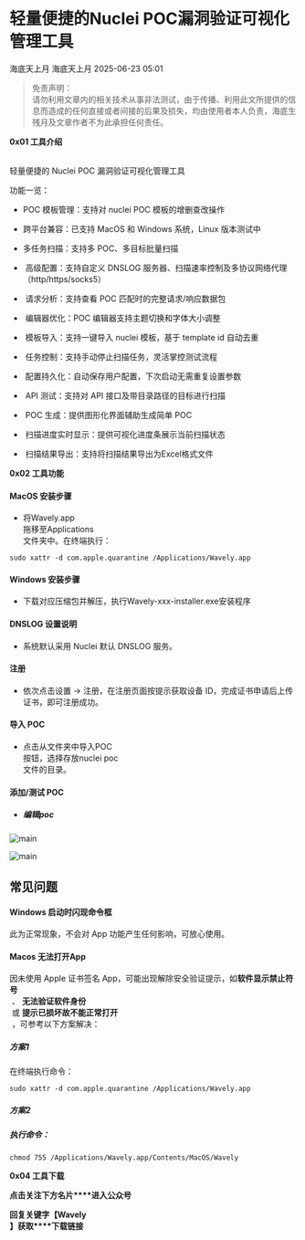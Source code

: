#  轻量便捷的Nuclei POC漏洞验证可视化管理工具  
海底天上月  海底天上月   2025-06-23 05:01  
  
> 免责声明：  
请勿利用文章内的相关技术从事非法测试，由于传播、利用此文所提供的信息而造成的任何直接或者间接的后果及损失，均由使用者本人负责，海底生残月及文章作者不为此承担任何责任。  
  
  
**0x01 工具介绍**  
  
          
轻量便捷的 Nuclei POC 漏洞验证可视化管理工具  
  
功能一览：  
- POC 模板管理：支持对 nuclei POC 模板的增删查改操作  
  
- 跨平台兼容：已支持 MacOS 和 Windows 系统，Linux 版本测试中  
  
- 多任务扫描：支持多 POC、多目标批量扫描  
  
-  高级配置：支持自定义 DNSLOG 服务器、扫描速率控制及多协议网络代理（http/https/socks5）  
  
-  请求分析：支持查看 POC 匹配时的完整请求/响应数据包  
  
-  编辑器优化：POC 编辑器支持主题切换和字体大小调整  
  
-  模板导入：支持一键导入 nuclei 模板，基于 template id 自动去重  
  
-  任务控制：支持手动停止扫描任务，灵活掌控测试流程  
  
-  配置持久化：自动保存用户配置，下次启动无需重复设置参数  
  
-  API 测试：支持对 API 接口及带目录路径的目标进行扫描  
  
-  POC 生成：提供图形化界面辅助生成简单 POC  
  
-  扫描进度实时显示：提供可视化进度条展示当前扫描状态  
  
-  扫描结果导出：支持将扫描结果导出为Excel格式文件  
  
**0x02 工具功能**  
#### MacOS 安装步骤  
- 将Wavely.app  
拖移至Applications  
文件夹中。在终端执行：  
  
```
sudo xattr -d com.apple.quarantine /Applications/Wavely.app 
```  
#### Windows 安装步骤  
- 下载对应压缩包并解压，执行Wavely-xxx-installer.exe安装程序  
  
#### DNSLOG 设置说明  
- 系统默认采用 Nuclei 默认 DNSLOG 服务。  
  
#### 注册  
- 依次点击设置 -> 注册，在注册页面按提示获取设备 ID，完成证书申请后上传证书，即可注册成功。  
  
#### 导入 POC  
- 点击从文件夹中导入POC  
按钮，选择存放nuclei poc  
文件的目录。  
  
#### 添加/测试 POC  
- ##### 编辑poc  
  
![main](https://mmbiz.qpic.cn/mmbiz_png/fYSUHibFMoaLicib7jx3mm4KOKTcgny6RQXHeJYXKLGmAToBp2GJN8H567CLbocqm8PDNm6ZqQtdufTTmickbQbG8A/640?wx_fmt=png&from=appmsg "")  
  
![main](https://mmbiz.qpic.cn/mmbiz_png/fYSUHibFMoaLicib7jx3mm4KOKTcgny6RQXOUwSicnkibOaaARXWO6awWPBUE6bDEaYSSPVbZHS7ibOPl6YqWMHXyfOQ/640?wx_fmt=png&from=appmsg "")  
## 常见问题  
#### Windows 启动时闪现命令框  
  
此为正常现象，不会对 App 功能产生任何影响，可放心使用。  
#### Macos 无法打开App  
  
因未使用 Apple 证书签名 App，可能出现解除安全验证提示，如**软件显示禁止符号**  
 、 **无法验证软件身份**  
 或 **提示已损坏故不能正常打开**  
 ，可参考以下方案解决：  
##### 方案1  
  
在终端执行命令：  
```
sudo xattr -d com.apple.quarantine /Applications/Wavely.app
```  
  
##### 方案2  
##### 执行命令：  
```
chmod 755 /Applications/Wavely.app/Contents/MacOS/Wavely
```  
  
**0x04 工具下载**  
  
**点击关注下方名片****进入公众号**  
  
**回复关键字【Wavely**  
**】获取****下载链接**  
  
  
  
